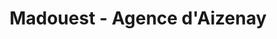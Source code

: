 ---
title: "Madouest - Agence d'Aizenay"
url: /aizenay/madouest-agence-daizenay/
shop: approvisionnement médical
---